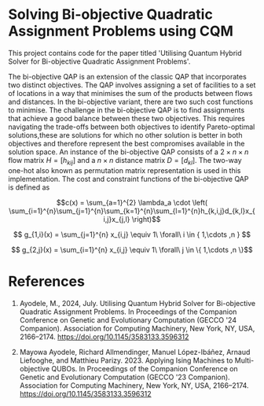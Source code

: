 
# Solving Bi-objective Quadratic Assignment Problems using CQM
This project contains code for the paper titled 'Utilising Quantum Hybrid Solver for Bi-objective Quadratic Assignment Problems'.  

The bi-objective QAP is an extension of the classic QAP that incorporates two distinct objectives. The QAP involves assigning a set of facilities to a set of locations in a way that minimises the sum of the products between flows and distances. In the bi-objective variant, there are two such cost functions to minimise. The challenge in the bi-objective QAP is to find assignments that achieve a good balance between these two objectives. This requires navigating the trade-offs between both objectives to identify Pareto-optimal solutions,these are solutions for which no other solution is better in both objectives and therefore represent the best compromises available in the solution space.
An instance of the bi-objective QAP consists of a $2 \times n \times n$ flow matrix $H=[h_{kij}]$ and a $n \times n$ distance matrix $D=[d_{kl}]$. The two-way one-hot also known as permutation matrix representation is used in this implementation. The cost and constraint functions of the bi-objective QAP is defined as



 $$c(x) = \sum_{a=1}^{2} \lambda_a \cdot \left( \sum_{i=1}^{n}\sum_{j=1}^{n}\sum_{k=1}^{n}\sum_{l=1}^{n}h_{k,i,j}d_{k,l}x_{i,j}x_{j,l} \right)$$

 $$ g_{1,i}(x) = \sum_{j=1}^{n} x_{i,j}  \equiv 1\  \forall\  i \in { 1,\cdots ,n } $$

$$ g_{2,j}(x) = \sum_{i=1}^{n} x_{i,j}  \equiv 1\  \forall\  j \in \{ 1,\cdots ,n \}$$



# References

1. Ayodele, M., 2024, July. Utilising Quantum Hybrid Solver for Bi-objective Quadratic Assignment Problems. In Proceedings of the Companion Conference on Genetic and Evolutionary Computation (GECCO '24 Companion). Association for Computing Machinery, New York, NY, USA, 2166–2174. https://doi.org/10.1145/3583133.3596312


2. Mayowa Ayodele, Richard Allmendinger, Manuel López-Ibáñez, Arnaud Liefooghe, and Matthieu Parizy. 2023. Applying Ising Machines to Multi-objective QUBOs. In Proceedings of the Companion Conference on Genetic and Evolutionary Computation (GECCO '23 Companion). Association for Computing Machinery, New York, NY, USA, 2166–2174. https://doi.org/10.1145/3583133.3596312
